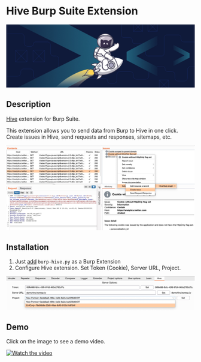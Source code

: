 Hive Burp Suite Extension
===================

![logo](images/logo.jpeg) 


## Description

[Hive](https://hexway.io/hive/) extension for Burp Suite.

This extension allows you to send data from Burp to Hive in one click.
Create issues in Hive, send requests and responses, sitemaps, etc.

![extension](images/hive_burp.jpg) 


## Installation

1. Just [add](https://portswigger.net/support/how-to-install-an-extension-in-burp-suite)  `burp-hive.py` as a Burp Extension
2. Configure Hive extension. Set Token (Cookie), Server URL, Project.


![Config](images/hive_burp_config.jpg)  

## Demo

Click on the image to see a demo video.

[![Watch the video](https://img.youtube.com/vi/1NIZj0D4zxQ/hqdefault.jpg)](https://youtu.be/1NIZj0D4zxQ)



